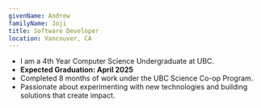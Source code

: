 ```yaml
---
givenName: Andrew
familyName: Joji
title: Software Developer
location: Vancouver, CA
---
```


- I am a 4th Year Computer Science Undergraduate at UBC.
- **Expected Graduation: April 2025**
- Completed 8 months of work under the UBC Science Co-op Program.
- Passionate about experimenting with new technologies and building solutions that create impact.
